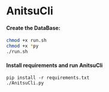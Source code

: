 # AnitsuCli

#### Create the DataBase:

```bash
chmod +x run.sh
chmod +x *py
./run.sh
```

#### Install requirements and run AnitsuCli

```
pip install -r requirements.txt
./AnitsuCli.py
```
